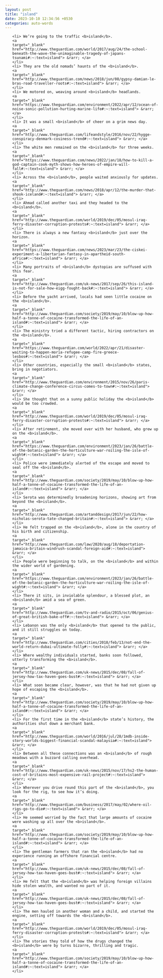 ```yaml
---
layout: post
title: "island"
date: 2023-10-10 12:34:56 +0530
categories: auto-words
---
```

<ol>

    <li> We’re going to the traffic <b>island</b>.
    <a 
    target="_blank" 
    href="http://www.theguardian.com/world/2017/aug/24/the-school-beneath-the-wave-the-unimaginable-tragedy-of-japans-tsunami#:~:text=island"> &rarr; </a>
    </li>
    <li> They are the old nomads’ haunts of the <b>island</b>.
    <a 
    target="_blank" 
    href="http://www.theguardian.com/news/2018/jun/08/gypsy-damian-le-bras-road-traveller-roots#:~:text=island"> &rarr; </a>
    </li>
    <li> We motored on, weaving around <b>island</b> headlands.
    <a 
    target="_blank" 
    href="https://www.theguardian.com/environment/2022/apr/12/ocean-of-noise-sonic-pollution-hurting-marine-life#:~:text=island"> &rarr; </a>
    </li>
    <li> It was a small <b>island</b> of cheer on a grim news day.
    <a 
    target="_blank" 
    href="http://www.theguardian.com/lifeandstyle/2016/nov/22/hygge-conspiracy-denmark-cosiness-trend#:~:text=island"> &rarr; </a>
    </li>
    <li> The white men remained on the <b>island</b> for three weeks.
    <a 
    target="_blank" 
    href="https://www.theguardian.com/news/2022/jan/18/how-to-kill-a-god-captain-cook-myth-shows-how-heroes-of-empire-will-fall#:~:text=island"> &rarr; </a>
    </li>
    <li> Across the <b>island</b>, people waited anxiously for updates.
    <a 
    target="_blank" 
    href="http://www.theguardian.com/news/2018/apr/12/the-murder-that-shook-iceland#:~:text=island"> &rarr; </a>
    </li>
    <li> Ahmad called another taxi and they headed to the <b>island</b>.
    <a 
    target="_blank" 
    href="http://www.theguardian.com/world/2019/dec/05/mosul-iraq-ferry-disaster-corruption-protests#:~:text=island"> &rarr; </a>
    </li>
    <li> There is always a new fantasy <b>island</b> just over the horizon.
    <a 
    target="_blank" 
    href="https://www.theguardian.com/news/2023/mar/23/the-ciskei-experiment-a-libertarian-fantasy-in-apartheid-south-africa#:~:text=island"> &rarr; </a>
    </li>
    <li> Many portraits of <b>island</b> dystopias are suffused with this fear.
    <a 
    target="_blank" 
    href="http://www.theguardian.com/uk-news/2017/sep/26/this-island-is-not-for-sale-how-eigg-fought-back#:~:text=island"> &rarr; </a>
    </li>
    <li> Before the yacht arrived, locals had seen little cocaine on the <b>island</b>.
    <a 
    target="_blank" 
    href="http://www.theguardian.com/society/2019/may/10/blow-up-how-half-a-tonne-of-cocaine-transformed-the-life-of-an-island#:~:text=island"> &rarr; </a>
    </li>
    <li> The ministry tried a different tactic, hiring contractors on the <b>island</b>.
    <a 
    target="_blank" 
    href="https://www.theguardian.com/world/2022/apr/21/disaster-waiting-to-happen-moria-refugee-camp-fire-greece-lesbos#:~:text=island"> &rarr; </a>
    </li>
    <li> Other countries, especially the small <b>island</b> states, bring in negotiators.
    <a 
    target="_blank" 
    href="http://www.theguardian.com/environment/2015/nov/26/paris-climate-change-conference-circus-comes-to-town#:~:text=island"> &rarr; </a>
    </li>
    <li> She thought that on a sunny public holiday the <b>island</b> would be too crowded.
    <a 
    target="_blank" 
    href="http://www.theguardian.com/world/2019/dec/05/mosul-iraq-ferry-disaster-corruption-protests#:~:text=island"> &rarr; </a>
    </li>
    <li> After retirement, she moved over with her husband, who grew up on the <b>island</b>.
    <a 
    target="_blank" 
    href="https://www.theguardian.com/environment/2023/jan/26/battle-of-the-botanic-garden-the-horticulture-war-roiling-the-isle-of-wight#:~:text=island"> &rarr; </a>
    </li>
    <li> Police were immediately alerted of the escape and moved to seal off the <b>island</b>.
    <a 
    target="_blank" 
    href="http://www.theguardian.com/society/2019/may/10/blow-up-how-half-a-tonne-of-cocaine-transformed-the-life-of-an-island#:~:text=island"> &rarr; </a>
    </li>
    <li> Serota was determinedly broadening horizons, showing art from beyond the <b>island</b>.
    <a 
    target="_blank" 
    href="http://www.theguardian.com/artanddesign/2017/jun/22/how-nicholas-serota-tate-changed-britain#:~:text=island"> &rarr; </a>
    </li>
    <li> He felt trapped on the <b>island</b>, alone in the country of his birth and citizenship.
    <a 
    target="_blank" 
    href="http://www.theguardian.com/law/2020/aug/18/deportation-jamaica-britain-windrush-scandal-foreign-aid#:~:text=island"> &rarr; </a>
    </li>
    <li> People were beginning to talk, on the <b>island</b> and within the wider world of gardening.
    <a 
    target="_blank" 
    href="https://www.theguardian.com/environment/2023/jan/26/battle-of-the-botanic-garden-the-horticulture-war-roiling-the-isle-of-wight#:~:text=island"> &rarr; </a>
    </li>
    <li> There it sits, in inviolable splendour, a blessed plot, an <b>island</b> amid a sea of green.
    <a 
    target="_blank" 
    href="http://www.theguardian.com/tv-and-radio/2015/oct/06/genius-of-great-british-bake-off#:~:text=island"> &rarr; </a>
    </li>
    <li> Lebanon was the only <b>island</b> that opened to the public, and it still struggles on today.
    <a 
    target="_blank" 
    href="http://www.theguardian.com/cities/2018/feb/13/not-end-the-world-return-dubai-ultimate-folly#:~:text=island"> &rarr; </a>
    </li>
    <li> Where wealthy individuals started, banks soon followed, utterly transforming the <b>island</b>.
    <a 
    target="_blank" 
    href="http://www.theguardian.com/uk-news/2015/dec/08/fall-of-jersey-how-tax-haven-goes-bust#:~:text=island"> &rarr; </a>
    </li>
    <li> What soon became clear, however, was that he had not given up hope of escaping the <b>island</b>.
    <a 
    target="_blank" 
    href="http://www.theguardian.com/society/2019/may/10/blow-up-how-half-a-tonne-of-cocaine-transformed-the-life-of-an-island#:~:text=island"> &rarr; </a>
    </li>
    <li> For the first time in the <b>island</b> state’s history, the authorities shut down a merchant bank.
    <a 
    target="_blank" 
    href="http://www.theguardian.com/world/2016/jul/28/1mdb-inside-story-worlds-biggest-financial-scandal-malaysia#:~:text=island"> &rarr; </a>
    </li>
    <li> Between all these connections was an <b>island</b> of rough meadows with a buzzard calling overhead.
    <a 
    target="_blank" 
    href="http://www.theguardian.com/uk-news/2015/nov/17/hs2-the-human-cost-of-britains-most-expensive-rail-project#:~:text=island"> &rarr; </a>
    </li>
    <li> Wherever you drive round this part of the <b>island</b>, you look for the rig, to see how it’s doing.
    <a 
    target="_blank" 
    href="http://www.theguardian.com/business/2017/may/02/where-oil-rigs-go-to-die#:~:text=island"> &rarr; </a>
    </li>
    <li> He seemed worried by the fact that large amounts of cocaine were washing up all over the <b>island</b>.
    <a 
    target="_blank" 
    href="http://www.theguardian.com/society/2019/may/10/blow-up-how-half-a-tonne-of-cocaine-transformed-the-life-of-an-island#:~:text=island"> &rarr; </a>
    </li>
    <li> The gentleman farmers that ran the <b>island</b> had no experience running an offshore financial centre.
    <a 
    target="_blank" 
    href="http://www.theguardian.com/uk-news/2015/dec/08/fall-of-jersey-how-tax-haven-goes-bust#:~:text=island"> &rarr; </a>
    </li>
    <li> He felt that the <b>island</b> was helping foreign villains hide stolen wealth, and wanted no part of it.
    <a 
    target="_blank" 
    href="http://www.theguardian.com/uk-news/2015/dec/08/fall-of-jersey-how-tax-haven-goes-bust#:~:text=island"> &rarr; </a>
    </li>
    <li> The men hauled in another woman and a child, and started the engine, setting off towards the <b>island</b>.
    <a 
    target="_blank" 
    href="http://www.theguardian.com/world/2019/dec/05/mosul-iraq-ferry-disaster-corruption-protests#:~:text=island"> &rarr; </a>
    </li>
    <li> The stories they told of how the drugs changed the <b>island</b> were by turns bizarre, thrilling and tragic.
    <a 
    target="_blank" 
    href="http://www.theguardian.com/society/2019/may/10/blow-up-how-half-a-tonne-of-cocaine-transformed-the-life-of-an-island#:~:text=island"> &rarr; </a>
    </li>